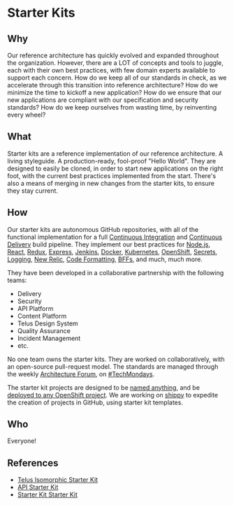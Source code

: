 # Starter Kits

## Why

Our reference architecture has quickly evolved and expanded throughout the organization. However, there are a LOT of concepts and tools to juggle, each with their own best practices, with few domain experts available to support each concern. How do we keep all of our standards in check, as we accelerate through this transition into reference architecture? How do we minimize the time to kickoff a new application? How do we ensure that our new applications are compliant with our specification and security standards? How do we keep ourselves from wasting time, by reinventing every wheel?

## What

Starter kits are a reference implementation of our reference architecture. A living styleguide. A production-ready, fool-proof "Hello World". They are designed to easily be cloned, in order to start new applications on the right foot, with the current best practices implemented from the start. There's also a means of merging in new changes from the starter kits, to ensure they stay current.

## How

Our starter kits are autonomous GitHub repositories, with all of the functional implementation for a full [Continuous Integration](../process/continuous-integration.md) and [Continuous Delivery](../process/continuous-delivery.md) build pipeline. They implement our best practices for [Node.js](node.md), [React](react.md), [Redux](redux.md), [Express](express.md), [Jenkins](../delivery/jenkins.md), [Docker](../delivery/docker.md), [Kubernetes](../delivery/kubernetes.md), [OpenShift](../delivery/openshift.md), [Secrets](../delivery/secrets.md), [Logging](logging.md), [New Relic](newrelic.md), [Code Formatting](code-formatting.md), [BFFs](bff.md), and much, much more.

They have been developed in a collaborative partnership with the following teams:
- Delivery
- Security
- API Platform
- Content Platform
- Telus Design System
- Quality Assurance
- Incident Management
- etc.

No one team owns the starter kits. They are worked on collaboratively, with an open-source pull-request model. The standards are managed through the weekly [Architecture Forum](https://github.com/telusdigital/architecture-forum), on [#TechMondays](https://telusdigital.atlassian.net/wiki/display/techmondays/Schedule).

The starter kit projects are designed to be [named anything](https://github.com/telusdigital/telus-isomorphic-starter-kit/blob/master/CLONING.md), and be [deployed to any OpenShift project](https://github.com/telusdigital/telus-isomorphic-starter-kit/blob/master/openshift/README.md). We are working on [shippy](../delivery/shippy.md) to expedite the creation of projects in GitHub, using starter kit templates.

## Who

Everyone!

## References

- [Telus Isomorphic Starter Kit](https://github.com/telusdigital/telus-isomorphic-starter-kit)
- [API Starter Kit](https://github.com/telusdigital/api-starter-kit)
- [Starter Kit Starter Kit](https://github.com/telusdigital/starter-kit-starter-kit)

